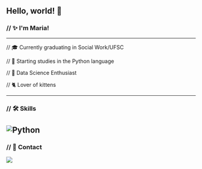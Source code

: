 ## Hello, world! 👋
### // ✨ I'm Maria!
---------------------------------------------------------------------------------------------------------
// 🎓 Currently graduating in Social Work/UFSC

// 📝 Starting studies in the Python language

// 🔎 Data Science Enthusiast

// 🐈 Lover of kittens

-----------
### // 🛠️ Skills
![Python](https://img.shields.io/badge/Python-343434?style=for-the-badge&logo=python)
-------
### // 📧 Contact
<a href = "mailto:dimonmariae@gmail.com"><img src="https://img.shields.io/badge/-Gmail-%23333?style=for-the-badge&logo=gmail&logoColor=white" target="_blank"></a>
